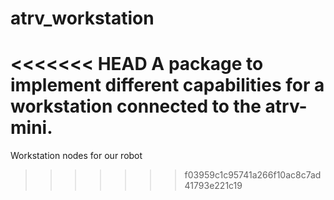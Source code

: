 # atrv_workstation
<<<<<<< HEAD
A package to implement different capabilities for a workstation connected to the atrv-mini.
=======
Workstation nodes for our robot
>>>>>>> f03959c1c95741a266f10ac8c7ad41793e221c19

